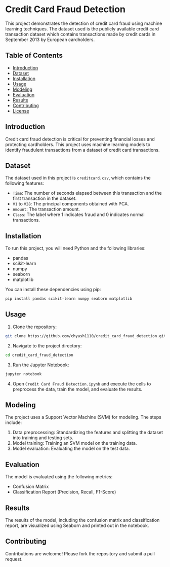 # Credit Card Fraud Detection

This project demonstrates the detection of credit card fraud using machine learning techniques. The dataset used is the publicly available credit card transaction dataset which contains transactions made by credit cards in September 2013 by European cardholders. 

## Table of Contents

- [Introduction](#introduction)
- [Dataset](#dataset)
- [Installation](#installation)
- [Usage](#usage)
- [Modeling](#modeling)
- [Evaluation](#evaluation)
- [Results](#results)
- [Contributing](#contributing)
- [License](#license)

## Introduction

Credit card fraud detection is critical for preventing financial losses and protecting cardholders. This project uses machine learning models to identify fraudulent transactions from a dataset of credit card transactions.

## Dataset

The dataset used in this project is `creditcard.csv`, which contains the following features:
- `Time`: The number of seconds elapsed between this transaction and the first transaction in the dataset.
- `V1` to `V28`: The principal components obtained with PCA.
- `Amount`: The transaction amount.
- `Class`: The label where 1 indicates fraud and 0 indicates normal transactions.

## Installation

To run this project, you will need Python and the following libraries:

- pandas
- scikit-learn
- numpy
- seaborn
- matplotlib

You can install these dependencies using pip:

```bash
pip install pandas scikit-learn numpy seaborn matplotlib
```

## Usage

1. Clone the repository:

```bash
git clone https://github.com/chyash1110/credit_card_fraud_detection.git
```

2. Navigate to the project directory:

```bash
cd credit_card_fraud_detection
```

3. Run the Jupyter Notebook:

```bash
jupyter notebook
```

4. Open `Credit Card Fraud Detection.ipynb` and execute the cells to preprocess the data, train the model, and evaluate the results.

## Modeling

The project uses a Support Vector Machine (SVM) for modeling. The steps include:

1. Data preprocessing: Standardizing the features and splitting the dataset into training and testing sets.
2. Model training: Training an SVM model on the training data.
3. Model evaluation: Evaluating the model on the test data.

## Evaluation

The model is evaluated using the following metrics:

- Confusion Matrix
- Classification Report (Precision, Recall, F1-Score)

## Results

The results of the model, including the confusion matrix and classification report, are visualized using Seaborn and printed out in the notebook.

## Contributing

Contributions are welcome! Please fork the repository and submit a pull request.
